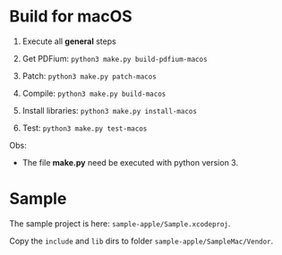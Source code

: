 # Build for macOS

1. Execute all **general** steps

2. Get PDFium:
   `python3 make.py build-pdfium-macos`

3. Patch:
   `python3 make.py patch-macos`

4. Compile:
   `python3 make.py build-macos`

5. Install libraries:
   `python3 make.py install-macos`

6. Test:
   `python3 make.py test-macos`

Obs:

- The file **make.py** need be executed with python version 3.

# Sample

The sample project is here: `sample-apple/Sample.xcodeproj`.

Copy the `include` and `lib` dirs to folder `sample-apple/SampleMac/Vendor`.
